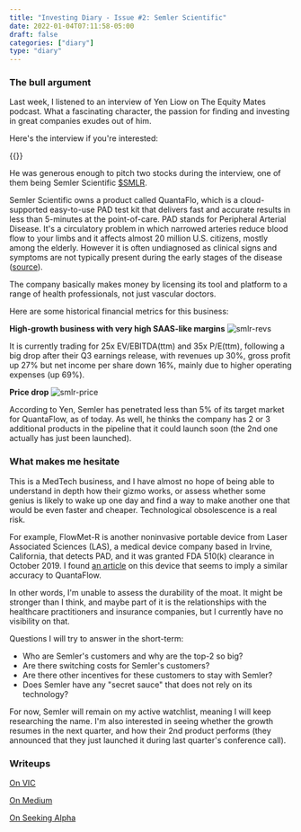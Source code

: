 ```yaml
---
title: "Investing Diary - Issue #2: Semler Scientific"
date: 2022-01-04T07:11:58-05:00
draft: false
categories: ["diary"]
type: "diary"
---
```


### The bull argument

Last week, I listened to an interview of Yen Liow on The Equity Mates podcast. What a fascinating character, the passion for finding and investing in great companies exudes out of him.

Here's the interview if you're interested:

{{<youtube Ei03z7-aIJg>}}

He was generous enough to pitch two stocks during the interview, one of them being Semler Scientific [$SMLR](https://finance.yahoo.com/quote/SMLR?p=SMLR&.tsrc=fin-srch).

Semler Scientific owns a product called QuantaFlo, which is a cloud-supported easy-to-use PAD test kit that delivers fast and accurate results in less than 5-minutes at the point-of-care. PAD stands for Peripheral Arterial Disease. It's a circulatory problem in which narrowed arteries reduce blood flow to your limbs and it affects almost 20 million U.S. citizens, mostly among the elderly. However it is often undiagnosed as clinical signs and symptoms are not typically present during the early stages of the disease ([source](https://www.semlerscientific.com/quantaflo)).

The company basically makes money by licensing its tool and platform to a range of health professionals, not just vascular doctors.

Here are some historical financial metrics for this business:

**High-growth business with very high SAAS-like margins**
![smlr-revs](/images/smlr-revs.png)

It is currently trading for 25x EV/EBITDA(ttm) and 35x P/E(ttm), following a big drop after their Q3 earnings release, with revenues up 30%, gross profit up 27% but net income per share down 16%, mainly due to higher operating expenses (up 69%).

**Price drop**
![smlr-price](/images/smlr-price.png)

According to Yen, Semler has penetrated less than 5% of its target market for QuantaFlow, as of today. As well, he thinks the company has 2 or 3 additional products in the pipeline that it could launch soon (the 2nd one actually has just been launched).

### What makes me hesitate

This is a MedTech business, and I have almost no hope of being able to understand in depth how their gizmo works, or assess whether some genius is likely to wake up one day and find a way to make another one that would be even faster and cheaper. Technological obsolescence is a real risk.

For example, FlowMet-R is another noninvasive portable device from Laser Associated Sciences (LAS), a medical device company based in Irvine, California, that detects PAD, and it was granted FDA 510(k) clearance in October 2019. I found [an article](https://www.sciencedirect.com/science/article/pii/S1051044320307727) on this device that seems to imply a similar accuracy to QuantaFlow.

In other words, I'm unable to assess the durability of the moat. It might be stronger than I think, and maybe part of it is the relationships with the healthcare practitioners and insurance companies, but I currently have no visibility on that.

Questions I will try to answer in the short-term:

- Who are Semler's customers and why are the top-2 so big?
- Are there switching costs for Semler's customers?
- Are there other incentives for these customers to stay with Semler?
- Does Semler have any "secret sauce" that does not rely on its technology?

For now, Semler will remain on my active watchlist, meaning I will keep researching the name. I'm also interested in seeing whether the growth resumes in the next quarter, and how their 2nd product performs (they announced that they just launched it during last quarter's conference call).

### Writeups

[On VIC](https://valueinvestorsclub.com/idea/SEMLER_SCIENTIFIC_INC/5318827032)

[On Medium](https://medium.com/@brett.schafer/semler-scientific-a-deep-dive-9a732bdbf207)

[On Seeking Alpha](https://seekingalpha.com/article/4459799-semler-scientific-smlr-stock-medical-device-rapidly-growing)










